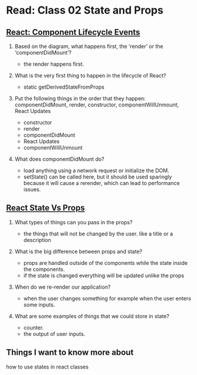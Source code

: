 # Read: Class 02 State and Props

## [React: Component Lifecycle Events](https://medium.com/@joshuablankenshipnola/react-component-lifecycle-events-cb77e670a093)

1. Based on the diagram, what happens first, the ‘render’ or the ‘componentDidMount’?
    - the render happens first.

1. What is the very first thing to happen in the lifecycle of React?
    - static getDerivedStateFromProps

1. Put the following things in the order that they happen: componentDidMount, render, constructor, componentWillUnmount, React Updates

    - constructor
    - render
    - componentDidMount
    - React Updates
    - componentWillUnmount
1. What does componentDidMount do?

    - load anything using a network request or initialize the DOM.
    - setState() can be called here, but it should be used sparingly because it will cause a rerender, which can lead to performance issues.

## [React State Vs Props](https://www.youtube.com/watch?v=IYvD9oBCuJI)

1. What types of things can you pass in the props?
    - the things that will not be changed by the user. like a title or a description

1. What is the big difference between props and state?
    - props are handled outside of the components while the state inside the components.
    - if the state is changed everything will be updated unlike the props

1. When do we re-render our application?
    - when the user changes something for example when the user enters some inputs.

1. What are some examples of things that we could store in state?
    - counter.
    - the output of user inputs.

## Things I want to know more about

how to use states in react classes
